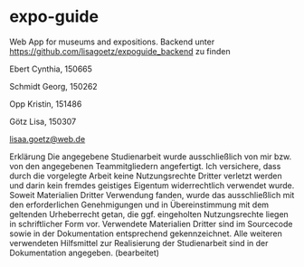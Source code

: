 # expo-guide
Web App for museums and expositions.
Backend unter https://github.com/lisagoetz/expoguide_backend zu finden

Ebert Cynthia, 150665

Schmidt Georg, 150262

Opp Kristin, 151486

Götz Lisa, 150307

lisaa.goetz@web.de

Erklärung
Die angegebene Studienarbeit wurde ausschließlich von mir bzw. von den angegebenen Teammitgliedern angefertigt. Ich versichere, dass durch die vorgelegte Arbeit keine Nutzungsrechte Dritter verletzt werden und darin kein fremdes geistiges Eigentum widerrechtlich verwendet wurde. Soweit Materialien Dritter Verwendung fanden, wurde das ausschließlich mit den erforderlichen Genehmigungen und in Übereinstimmung mit dem geltenden Urheberrecht getan, die ggf. eingeholten Nutzungsrechte liegen in schriftlicher Form vor. Verwendete Materialien Dritter sind im Sourcecode sowie in der Dokumentation entsprechend gekennzeichnet. Alle weiteren verwendeten Hilfsmittel zur Realisierung der Studienarbeit sind in der Dokumentation angegeben. (bearbeitet) 
